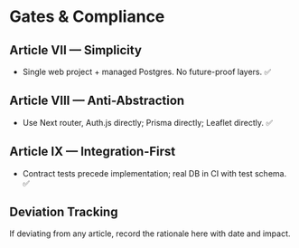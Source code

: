 # Gates & Compliance

## Article VII — Simplicity

- Single web project + managed Postgres. No future-proof layers. ✅

## Article VIII — Anti-Abstraction

- Use Next router, Auth.js directly; Prisma directly; Leaflet directly. ✅

## Article IX — Integration-First

- Contract tests precede implementation; real DB in CI with test schema. ✅

## Deviation Tracking

If deviating from any article, record the rationale here with date and impact.